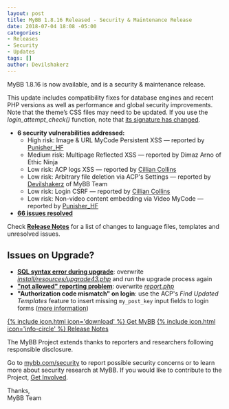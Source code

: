 ```yaml
---
layout: post
title: MyBB 1.8.16 Released - Security & Maintenance Release
date: 2018-07-04 18:08 -05:00
categories:
- Releases
- Security
- Updates
tags: []
author: Devilshakerz
---
```

MyBB 1.8.16 is now available, and is a security &amp; maintenance release.

This update includes compatibility fixes for database engines and recent PHP versions as well as performance and global security improvements. Note that the theme’s CSS files may need to be updated. If you use the *login_attempt_check()* function, note that [its signature has changed](https://github.com/mybb/mybb/pull/3115#discussion_r192568912).

- **6 security vulnerabilities addressed:**
  - High risk: Image &amp; URL MyCode Persistent XSS — reported by [Punisher_HF](https://community.mybb.com/user-121288.html)
  - Medium risk: Multipage Reflected XSS — reported by Dimaz Arno of Ethic Ninja
  - Low risk: ACP logs XSS — reported by [Cillian Collins](https://github.com/Cillian-Collins)
  - Low risk: Arbitrary file deletion via ACP's Settings — reported by [Devilshakerz](https://community.mybb.com/user-47371.html) of MyBB Team
  - Low risk: Login CSRF — reported by [Cillian Collins](https://github.com/Cillian-Collins)
  - Low risk: Non-video content embedding via Video MyCode — reported by [Punisher_HF](https://community.mybb.com/user-121288.html)
- **[66 issues resolved](https://github.com/mybb/mybb/issues?q=is%3Aissue%20is%3Aclosed%20label%3As%3Afixed%20milestone%3A1.8.16)**

Check **[Release Notes](https://mybb.com/versions/1.8.16/)** for a list of changes to language files, templates and unresolved issues.

## Issues on Upgrade?

- **[SQL syntax error during upgrade](https://github.com/mybb/mybb/issues/3312)**: overwrite *[install/resources/upgrade43.php](https://raw.githubusercontent.com/mybb/mybb/a0ee7fb1774dc23c34924078d8c434c99146e36a/install/resources/upgrade43.php)* and run the upgrade process again
- **["not allowed" reporting problem](https://github.com/mybb/mybb/issues/3306)**: overwrite *[report.php](https://raw.githubusercontent.com/mybb/mybb/6eb3cb6ba31aa9a9160e8a754e07efa9441c306b/report.php)*
- **"Authorization code mismatch" on login**: use the ACP's *Find Updated Templates* feature to insert missing `my_post_key` input fields to login forms ([more information](https://community.mybb.com/thread-218460-post-1308277.html#pid1308277))

<a href="https://mybb.com/download" class="button button--medium">{% include icon.html icon='download' %} Get MyBB</a> <a href="https://mybb.com/versions/1.8.16/" class="button button--medium button--secondary">{% include icon.html icon='info-circle' %} Release Notes</a>

The MyBB Project extends thanks to reporters and researchers following responsible disclosure.

Go to [mybb.com/security](https://mybb.com/get-involved/security/) to report possible security concerns or to learn more about security research at MyBB. If you would like to contribute to the Project, [Get Involved](https://mybb.com/get-involved/).

Thanks,<br>
MyBB Team
